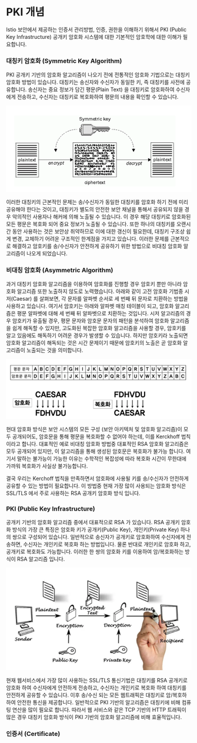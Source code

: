 # PKI 개념

Istio 보안에서 제공하는 인증서 관리방법, 인증, 권한을 이해하기 위해서 PKI \(Public Key Infrastructure\) 공개키 암호화 시스템에 대한 기본적인 암호학에 대한 이해가 필요합니다. 



### 대칭키 암호화 \(Symmetric Key Algorithm\)

PKI 공개키 기반의 암호화 알고리즘이 나오기 전에 전통적인 암호화 기법으로는 대칭키 암호화 방법이 있습니다. 대칭키는 송신자와 수신자가 동일한 키, 즉 대칭키를 사전에 공유합니다. 송신자는 중요 정보가 담긴 평문\(Plain Text\) 을 대칭키로 암호화하여 수신자에게 전송하고, 수신자는 대칭키로 복호화하여 평문의 내용을 확인할 수 있습니다.

![](../.gitbook/assets/image%20%283%29.png)

이러한 대칭키의 근본적인 문제는 송/수신자가 동일한 대칭키를 암호화 하기 전에 미리 공유해야 한다는 것이고, 대칭키가 별도의 안전한 보안 채널을 통해서 공유되지 않을 경우 악의적인 사용자나 해커에 의해 노출될 수 있습니다. 이 경우 해당 대칭키로 암호화된 모든 평문은 복호화 되어 중요 정보가 노출될 수 있습니다. 또한 하나의 대칭키를 오랜시간 동안 사용하는 것은 보안상 취약하므로 이에 대한 갱신이 필요한데, 대칭키 구조상 쉽게 변경, 교체하기 어려운 구조적인 한계점을 가지고 있습니다. 이러한 문제를 근본적으로 해결하고 암호키를 송/수신자가 안전하게 공유하기 위한 방법으로 비대칭 암호화 알고리즘이 나오게 되었습니다.

### 비대칭 암호화 \(Asymmetric Algorithm\)

과거 대칭키 암호화 알고리즘을 이용하여 암호화를 진행할 경우 암호키 뿐만 아니라 암호화 알고리즘 또한 노출하지 않도로 노력했습니다. 아래와 같이 고전 암호화 기법중 시저\(Caesar\) 를 살펴보면, 각 문자를 알파벳 순서로 세 번째 뒤 문자로 치환하는 방법을 사용하고 있습니다. 여기서 암호키는 아래와 알파벳 매칭 테이블이 되고, 암호화 알고리즘은 평문 알파벳에 대해 세 번째 뒤 알파벳으로 치환하는 것입니다. 시저 알고리즘의 경우 암호키가 유출될 경우, 평문 문자와 암호문 문자의 패턴을 분석하여 암호화 알고리즘을 쉽게 해독할 수 있지만, 고도화된 복잡한 암호화 알고리즘을 사용할 경우, 암호키를 알고 있음에도 해독하기 어려운 경우가 발생할 수 있습니다. 하지만 암호키라 노출되면 암호화 알고리즘이 해독되는 것은 시간 문제이기 때문에 암호키의 노출은 곧 암호화 알고리즘이 노출되는 것을 의미합니다. 

![](../.gitbook/assets/image%20%285%29.png)

현대 암호화 방식은 보안 시스템의 모든 구성 \(보안 아키텍처 및 암호화 알고리즘\)이 모두 공개되어도, 암호문을 통해 평문을 복호화할 수 없어야 하는데, 이를 Kerckhoff 법칙이라고 합니다. 대표적인 예로 비대칭 암호화 방법중 대표적인 RSA 암호화 알고리즘은 모두 공개되어 있지만, 이 알고리즘을 통해 생성된 암호문은 복호화가 불가능 합니다. 여기서 말하는 불가능이 가능한 이유는 수학적인 복잡성에 따라 복호화 시간이 무한대에 가까워 복호화가 사실상 불가능합니다. 

결국 우리는 Kerchoff 법칙을 만족하면서 암호화에 사용될 키를 송/수신자가 안전하게 공유할 수 있는 방법이 필요합니다. 이 방법중 현재 가장 많이 사용되는 암호화 방식은 SSL/TLS 에서 주로 사용하는 RSA 공개키 암호화 방식 입니다.

### PKI \(Public Key Infrastructure\)

공개키 기반의 암호화 알고리즘 중에서 대표적으로 RSA 가 있습니다. RSA 공개키 암호화 방식의 가장 큰 특징은 암호화 키가 공개키\(Public Key\), 개인키\(Private Key\) 하나의 쌍으로 구성되어 있습니다. 일반적으로 송신자가 공개키로 암호화하여 수신자에게 전송하면, 수신자는 개인키로 복호화 하는 방법입니다. 물론 반대로 개인키로 암호화 하고, 공개키로 복호화도 가능합니다. 이러한 한 쌍의 암호화 키를 이용하여 암/복호화하는 방식이 RSA 알고리즘 입니다.

![](../.gitbook/assets/image%20%284%29.png)



현재 웹서비스에서 가장 많이 사용하는 SSL/TLS 통신기법은 대칭키를 RSA 공개키로 암호화 하여 수신자에게 안전하게 전송하고, 수신자는 개인키로 복호화 하여 대칭키를 안전하게 공유할 수 있습니다. 이후 송/수신 되는 모든 웹트래픽은 대칭키로 암/복호하하여 안전한 통신을 제공합니다. 일반적으로 PKI 기반의 알고리즘은 대칭키에 비해 컴퓨팅 연산을 많이 필요로 합니다. 따라서 웹 서비스와 같은 TCP 기반의 HTTP 트래픽이 많은 경우 대칭키 암호화 방식이 PKI 기반의 암호화 알고리즘에 비해 효율적입니다.

### 인증서 \(Certificate\)









